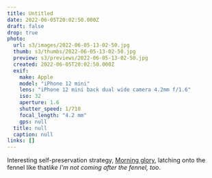 ```yaml
---
title: Untitled
date: 2022-06-05T20:02:50.000Z
draft: false
drop: true
photo:
  url: s3/images/2022-06-05-13-02-50.jpg
  thumb: s3/thumbs/2022-06-05-13-02-50.jpg
  preview: s3/previews/2022-06-05-13-02-50.jpg
  created: 2022-06-05T20:02:50.000Z
  exif:
    make: Apple
    model: "iPhone 12 mini"
    lens: "iPhone 12 mini back dual wide camera 4.2mm f/1.6"
    iso: 32
    aperture: 1.6
    shutter_speed: 1/710
    focal_length: "4.2 mm"
    gps: null
  title: null
  caption: null
links: []
---
```


Interesting self-preservation strategy, [Morning glory](https://en.wikipedia.org/wiki/Morning_glory), latching onto the fennel like that*like I'm not coming after the fennel, too*.
